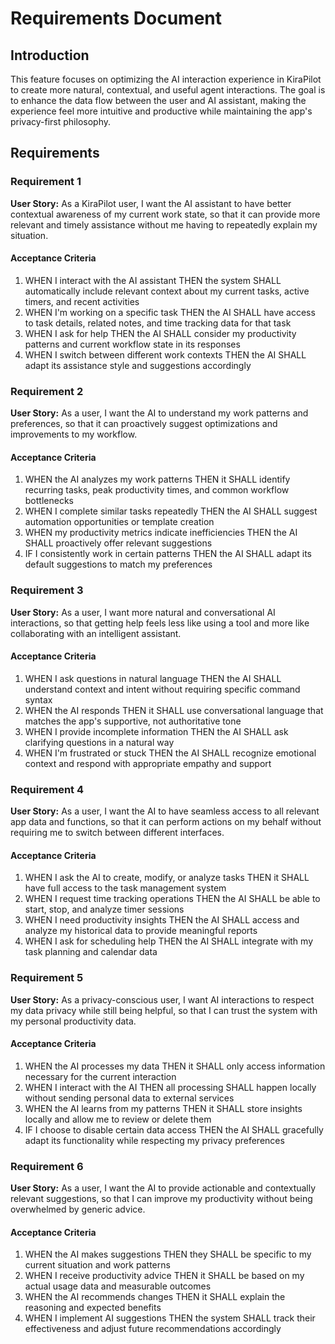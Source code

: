 # Requirements Document

## Introduction

This feature focuses on optimizing the AI interaction experience in KiraPilot to create more natural, contextual, and useful agent interactions. The goal is to enhance the data flow between the user and AI assistant, making the experience feel more intuitive and productive while maintaining the app's privacy-first philosophy.

## Requirements

### Requirement 1

**User Story:** As a KiraPilot user, I want the AI assistant to have better contextual awareness of my current work state, so that it can provide more relevant and timely assistance without me having to repeatedly explain my situation.

#### Acceptance Criteria

1. WHEN I interact with the AI assistant THEN the system SHALL automatically include relevant context about my current tasks, active timers, and recent activities
2. WHEN I'm working on a specific task THEN the AI SHALL have access to task details, related notes, and time tracking data for that task
3. WHEN I ask for help THEN the AI SHALL consider my productivity patterns and current workflow state in its responses
4. WHEN I switch between different work contexts THEN the AI SHALL adapt its assistance style and suggestions accordingly

### Requirement 2

**User Story:** As a user, I want the AI to understand my work patterns and preferences, so that it can proactively suggest optimizations and improvements to my workflow.

#### Acceptance Criteria

1. WHEN the AI analyzes my work patterns THEN it SHALL identify recurring tasks, peak productivity times, and common workflow bottlenecks
2. WHEN I complete similar tasks repeatedly THEN the AI SHALL suggest automation opportunities or template creation
3. WHEN my productivity metrics indicate inefficiencies THEN the AI SHALL proactively offer relevant suggestions
4. IF I consistently work in certain patterns THEN the AI SHALL adapt its default suggestions to match my preferences

### Requirement 3

**User Story:** As a user, I want more natural and conversational AI interactions, so that getting help feels less like using a tool and more like collaborating with an intelligent assistant.

#### Acceptance Criteria

1. WHEN I ask questions in natural language THEN the AI SHALL understand context and intent without requiring specific command syntax
2. WHEN the AI responds THEN it SHALL use conversational language that matches the app's supportive, not authoritative tone
3. WHEN I provide incomplete information THEN the AI SHALL ask clarifying questions in a natural way
4. WHEN I'm frustrated or stuck THEN the AI SHALL recognize emotional context and respond with appropriate empathy and support

### Requirement 4

**User Story:** As a user, I want the AI to have seamless access to all relevant app data and functions, so that it can perform actions on my behalf without requiring me to switch between different interfaces.

#### Acceptance Criteria

1. WHEN I ask the AI to create, modify, or analyze tasks THEN it SHALL have full access to the task management system
2. WHEN I request time tracking operations THEN the AI SHALL be able to start, stop, and analyze timer sessions
3. WHEN I need productivity insights THEN the AI SHALL access and analyze my historical data to provide meaningful reports
4. WHEN I ask for scheduling help THEN the AI SHALL integrate with my task planning and calendar data

### Requirement 5

**User Story:** As a privacy-conscious user, I want AI interactions to respect my data privacy while still being helpful, so that I can trust the system with my personal productivity data.

#### Acceptance Criteria

1. WHEN the AI processes my data THEN it SHALL only access information necessary for the current interaction
2. WHEN I interact with the AI THEN all processing SHALL happen locally without sending personal data to external services
3. WHEN the AI learns from my patterns THEN it SHALL store insights locally and allow me to review or delete them
4. IF I choose to disable certain data access THEN the AI SHALL gracefully adapt its functionality while respecting my privacy preferences

### Requirement 6

**User Story:** As a user, I want the AI to provide actionable and contextually relevant suggestions, so that I can improve my productivity without being overwhelmed by generic advice.

#### Acceptance Criteria

1. WHEN the AI makes suggestions THEN they SHALL be specific to my current situation and work patterns
2. WHEN I receive productivity advice THEN it SHALL be based on my actual usage data and measurable outcomes
3. WHEN the AI recommends changes THEN it SHALL explain the reasoning and expected benefits
4. WHEN I implement AI suggestions THEN the system SHALL track their effectiveness and adjust future recommendations accordingly

